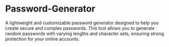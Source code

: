# Password-Generator
A lightweight and customizable password generator designed to help you create secure and complex passwords. This tool allows you to generate random passwords with varying lengths and character sets, ensuring strong protection for your online accounts.
